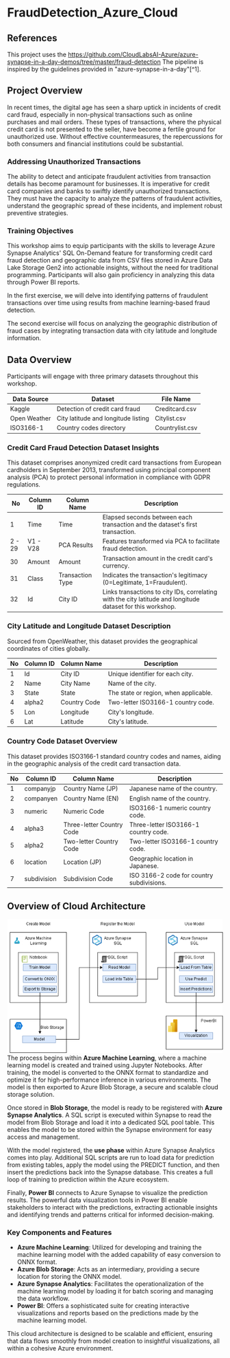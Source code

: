 # FraudDetection_Azure_Cloud

## References

This project uses the https://github.com/CloudLabsAI-Azure/azure-synapse-in-a-day-demos/tree/master/fraud-detection The pipeline is inspired by the guidelines provided in "azure-synapse-in-a-day"[^1].

## Project Overview

In recent times, the digital age has seen a sharp uptick in incidents of credit card fraud, especially in non-physical transactions such as online purchases and mail orders. These types of transactions, where the physical credit card is not presented to the seller, have become a fertile ground for unauthorized use. Without effective countermeasures, the repercussions for both consumers and financial institutions could be substantial.

### Addressing Unauthorized Transactions

The ability to detect and anticipate fraudulent activities from transaction details has become paramount for businesses. It is imperative for credit card companies and banks to swiftly identify unauthorized transactions. They must have the capacity to analyze the patterns of fraudulent activities, understand the geographic spread of these incidents, and implement robust preventive strategies.

### Training Objectives

This workshop aims to equip participants with the skills to leverage Azure Synapse Analytics' SQL On-Demand feature for transforming credit card fraud detection and geographic data from CSV files stored in Azure Data Lake Storage Gen2 into actionable insights, without the need for traditional programming. Participants will also gain proficiency in analyzing this data through Power BI reports.

In the first exercise, we will delve into identifying patterns of fraudulent transactions over time using results from machine learning-based fraud detection.

The second exercise will focus on analyzing the geographic distribution of fraud cases by integrating transaction data with city latitude and longitude information.

## Data Overview

Participants will engage with three primary datasets throughout this workshop.

| Data Source | Dataset | File Name |
| --- | --- | --- |
| Kaggle | Detection of credit card fraud | Creditcard.csv |
| Open Weather | City latitude and longitude listing | Citylist.csv |
| ISO3166-1 | Country codes directory | Countrylist.csv |

### Credit Card Fraud Detection Dataset Insights

This dataset comprises anonymized credit card transactions from European cardholders in September 2013, transformed using principal component analysis (PCA) to protect personal information in compliance with GDPR regulations.

| No | Column ID | Column Name | Description |
| -- | --------- | ----------- | ----------- |
| 1 | Time | Time | Elapsed seconds between each transaction and the dataset's first transaction. |
| 2 - 29 | V1 - V28 | PCA Results | Features transformed via PCA to facilitate fraud detection. |
| 30 | Amount | Amount | Transaction amount in the credit card's currency. |
| 31 | Class | Transaction Type | Indicates the transaction's legitimacy (0=Legitimate, 1=Fraudulent). |
| 32 | Id | City ID | Links transactions to city IDs, correlating with the city latitude and longitude dataset for this workshop. |

### City Latitude and Longitude Dataset Description

Sourced from OpenWeather, this dataset provides the geographical coordinates of cities globally.

| No | Column ID | Column Name | Description |
| -- | --------- | ----------- | ----------- |
| 1 | Id | City ID | Unique identifier for each city. |
| 2 | Name | City Name | Name of the city. |
| 3 | State | State | The state or region, when applicable. |
| 4 | alpha2 | Country Code | Two-letter ISO3166-1 country code. |
| 5 | Lon | Longitude | City's longitude. |
| 6 | Lat | Latitude | City's latitude. |

### Country Code Dataset Overview

This dataset provides ISO3166-1 standard country codes and names, aiding in the geographic analysis of the credit card transaction data.

| No | Column ID | Column Name | Description |
| -- | --------- | ----------- | ----------- |
| 1 | companyjp | Country Name (JP) | Japanese name of the country. |
| 2 | companyen | Country Name (EN) | English name of the country. |
| 3 | numeric | Numeric Code | ISO3166-1 numeric country code. |
| 4 | alpha3 | Three-letter Country Code | Three-letter ISO3166-1 country code. |
| 5 | alpha2 | Two-letter Country Code | Two-letter ISO3166-1 country code. |
| 6 | location | Location (JP) | Geographic location in Japanese. |
| 7 | subdivision | Subdivision Code | ISO 3166-2 code for country subdivisions.


## Overview of Cloud Architecture
![architecture](https://github.com/EricFeng20001120/FraudDetection_Azure_Cloud/blob/main/media/Cloud%20Architecture.png)
The process begins within **Azure Machine Learning**, where a machine learning model is created and trained using Jupyter Notebooks. After training, the model is converted to the ONNX format to standardize and optimize it for high-performance inference in various environments. The model is then exported to Azure Blob Storage, a secure and scalable cloud storage solution.

Once stored in **Blob Storage**, the model is ready to be registered with **Azure Synapse Analytics**. A SQL script is executed within Synapse to read the model from Blob Storage and load it into a dedicated SQL pool table. This enables the model to be stored within the Synapse environment for easy access and management.

With the model registered, the **use phase** within Azure Synapse Analytics comes into play. Additional SQL scripts are run to load data for prediction from existing tables, apply the model using the PREDICT function, and then insert the predictions back into the Synapse database. This creates a full loop of training to prediction within the Azure ecosystem.

Finally, **Power BI** connects to Azure Synapse to visualize the prediction results. The powerful data visualization tools in Power BI enable stakeholders to interact with the predictions, extracting actionable insights and identifying trends and patterns critical for informed decision-making.

### Key Components and Features

- **Azure Machine Learning**: Utilized for developing and training the machine learning model with the added capability of easy conversion to ONNX format.
- **Azure Blob Storage**: Acts as an intermediary, providing a secure location for storing the ONNX model.
- **Azure Synapse Analytics**: Facilitates the operationalization of the machine learning model by loading it for batch scoring and managing the data workflow.
- **Power BI**: Offers a sophisticated suite for creating interactive visualizations and reports based on the predictions made by the machine learning model.

This cloud architecture is designed to be scalable and efficient, ensuring that data flows smoothly from model creation to insightful visualizations, all within a cohesive Azure environment.
